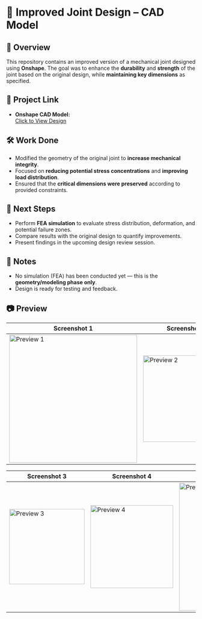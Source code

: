 # 🔩 Improved Joint Design – CAD Model

## 📄 Overview
This repository contains an improved version of a mechanical joint designed using **Onshape**. The goal was to enhance the **durability** and **strength** of the joint based on the original design, while **maintaining key dimensions** as specified.

## 📎 Project Link
- **Onshape CAD Model:**  
  [Click to View Design](https://cad.onshape.com/documents/4dcb49846a8795d9face8384/w/6bb7945e73cfe1da76f77eb8/e/b3d075f283c2ca019f47c76f?renderMode=0&uiState=68826dbb9df95a7a9bc2bb9d)

## 🛠️ Work Done
- Modified the geometry of the original joint to **increase mechanical integrity**.
- Focused on **reducing potential stress concentrations** and **improving load distribution**.
- Ensured that the **critical dimensions were preserved** according to provided constraints.

## 🧪 Next Steps
- Perform **FEA simulation** to evaluate stress distribution, deformation, and potential failure zones.
- Compare results with the original design to quantify improvements.
- Present findings in the upcoming design review session.

## 📌 Notes
- No simulation (FEA) has been conducted yet — this is the **geometry/modeling phase only**.
- Design is ready for testing and feedback.

## 📷 Preview

| Screenshot 1 | Screenshot 2 |
|--------------|--------------|
| <img width="340" src="https://github.com/user-attachments/assets/2b9b947a-7ccc-4023-bf11-e8e235cabd79" alt="Preview 1" /> | <img width="230" src="https://github.com/user-attachments/assets/549d85eb-6fd2-4469-83ec-5d7310981fca" alt="Preview 2" /> |

| Screenshot 3 | Screenshot 4 | Screenshot 5 |
|--------------|--------------|--------------|
| <img width="200" src="https://github.com/user-attachments/assets/e27c9ff1-07b7-4fd0-9ad8-fa412da42e1c" alt="Preview 3" /> | <img width="220" src="https://github.com/user-attachments/assets/524dfde3-4c1f-4e9c-8e05-2692ff6b4ae2" alt="Preview 4" /> | <img width="340" src="https://github.com/user-attachments/assets/909f3a5c-89bd-4ccb-bdb5-c06aa4ff7037" alt="Preview 5" /> |



